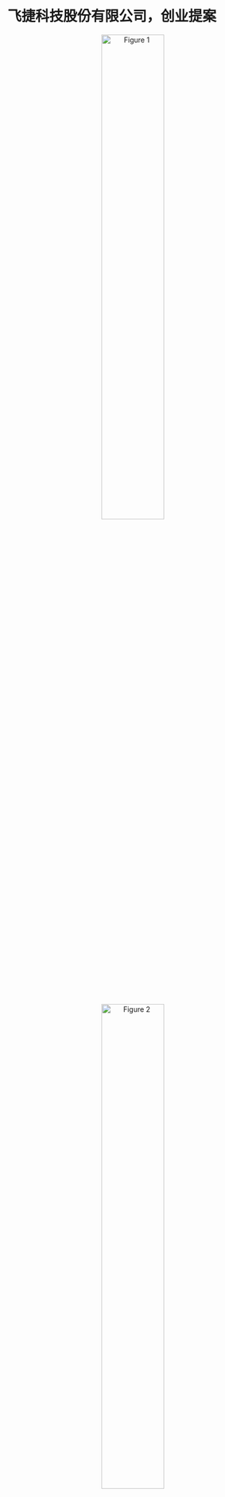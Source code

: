 # 飞捷科技股份有限公司，创业提案
<div align="center"> 
<img src="https://github.com/zackwong1995/Graphic-Design/blob/master/%E9%A3%9E%E6%8D%B7_%E5%88%9B%E4%B8%9A%E6%96%B9%E6%A1%88_%E9%A1%B5%E9%9D%A2_01.png" width = 50% height = 50% alt="Figure 1" /> 
<img src="https://github.com/zackwong1995/Graphic-Design/blob/master/%E9%A3%9E%E6%8D%B7_%E5%88%9B%E4%B8%9A%E6%96%B9%E6%A1%88_%E9%A1%B5%E9%9D%A2_02.png" width = 50% height = 50% alt="Figure 2" /> 
 <img src="https://github.com/zackwong1995/Graphic-Design/blob/master/%E9%A3%9E%E6%8D%B7_%E5%88%9B%E4%B8%9A%E6%96%B9%E6%A1%88_%E9%A1%B5%E9%9D%A2_03.png" width = 50% height = 50% alt="Figure 2" />  
  <img src="https://github.com/zackwong1995/Graphic-Design/blob/master/%E9%A3%9E%E6%8D%B7_%E5%88%9B%E4%B8%9A%E6%96%B9%E6%A1%88_%E9%A1%B5%E9%9D%A2_04.png" width = 50% height = 50% alt="Figure 2" /> 
<img src="https://github.com/zackwong1995/Graphic-Design/blob/master/%E9%A3%9E%E6%8D%B7_%E5%88%9B%E4%B8%9A%E6%96%B9%E6%A1%88_%E9%A1%B5%E9%9D%A2_05.png" width = 50% height = 50% alt="Figure 2" />   
<img src="https://github.com/zackwong1995/Graphic-Design/blob/master/%E9%A3%9E%E6%8D%B7_%E5%88%9B%E4%B8%9A%E6%96%B9%E6%A1%88_%E9%A1%B5%E9%9D%A2_06.png" width = 50% height = 50% alt="Figure 2" />   
<img src="https://github.com/zackwong1995/Graphic-Design/blob/master/%E9%A3%9E%E6%8D%B7_%E5%88%9B%E4%B8%9A%E6%96%B9%E6%A1%88_%E9%A1%B5%E9%9D%A2_07.png" width = 50% height = 50% alt="Figure 2" />   
 <img src="https://github.com/zackwong1995/Graphic-Design/blob/master/%E9%A3%9E%E6%8D%B7_%E5%88%9B%E4%B8%9A%E6%96%B9%E6%A1%88_%E9%A1%B5%E9%9D%A2_08.png" width = 50% height = 50% alt="Figure 2" />  
<img src="https://github.com/zackwong1995/Graphic-Design/blob/master/%E9%A3%9E%E6%8D%B7_%E5%88%9B%E4%B8%9A%E6%96%B9%E6%A1%88_%E9%A1%B5%E9%9D%A2_09.png" width = 50% height = 50% alt="Figure 2" />   
<img src="https://github.com/zackwong1995/Graphic-Design/blob/master/%E9%A3%9E%E6%8D%B7_%E5%88%9B%E4%B8%9A%E6%96%B9%E6%A1%88_%E9%A1%B5%E9%9D%A2_10.png" width = 50% height = 50% alt="Figure 2" />   
<img src="https://github.com/zackwong1995/Graphic-Design/blob/master/%E9%A3%9E%E6%8D%B7_%E5%88%9B%E4%B8%9A%E6%96%B9%E6%A1%88_%E9%A1%B5%E9%9D%A2_11.png" width = 50% height = 50% alt="Figure 2" />   
 <img src="https://github.com/zackwong1995/Graphic-Design/blob/master/%E9%A3%9E%E6%8D%B7_%E5%88%9B%E4%B8%9A%E6%96%B9%E6%A1%88_%E9%A1%B5%E9%9D%A2_12.png" width = 50% height = 50% alt="Figure 2" />  
<img src="https://github.com/zackwong1995/Graphic-Design/blob/master/%E9%A3%9E%E6%8D%B7_%E5%88%9B%E4%B8%9A%E6%96%B9%E6%A1%88_%E9%A1%B5%E9%9D%A2_13.png" width = 50% height = 50% alt="Figure 2" />   
<img src="https://github.com/zackwong1995/Graphic-Design/blob/master/%E9%A3%9E%E6%8D%B7_%E5%88%9B%E4%B8%9A%E6%96%B9%E6%A1%88_%E9%A1%B5%E9%9D%A2_14.png" width = 50% height = 50% alt="Figure 2" />   
<img src="https://github.com/zackwong1995/Graphic-Design/blob/master/%E9%A3%9E%E6%8D%B7_%E5%88%9B%E4%B8%9A%E6%96%B9%E6%A1%88_%E9%A1%B5%E9%9D%A2_15.png" width = 50% height = 50% alt="Figure 2" />   
<img src="https://github.com/zackwong1995/Graphic-Design/blob/master/%E9%A3%9E%E6%8D%B7_%E5%88%9B%E4%B8%9A%E6%96%B9%E6%A1%88_%E9%A1%B5%E9%9D%A2_16.png" width = 50% height = 50% alt="Figure 2" />   
<img src="https://github.com/zackwong1995/Graphic-Design/blob/master/%E9%A3%9E%E6%8D%B7_%E5%88%9B%E4%B8%9A%E6%96%B9%E6%A1%88_%E9%A1%B5%E9%9D%A2_17.png" width = 50% height = 50% alt="Figure 2" />   
 <img src="https://github.com/zackwong1995/Graphic-Design/blob/master/%E9%A3%9E%E6%8D%B7_%E5%88%9B%E4%B8%9A%E6%96%B9%E6%A1%88_%E9%A1%B5%E9%9D%A2_18.png" width = 50% height = 50% alt="Figure 2" />  
<img src="https://github.com/zackwong1995/Graphic-Design/blob/master/%E9%A3%9E%E6%8D%B7_%E5%88%9B%E4%B8%9A%E6%96%B9%E6%A1%88_%E9%A1%B5%E9%9D%A2_19.png" width = 50% height = 50% alt="Figure 2" />   
<img src="https://github.com/zackwong1995/Graphic-Design/blob/master/%E9%A3%9E%E6%8D%B7_%E5%88%9B%E4%B8%9A%E6%96%B9%E6%A1%88_%E9%A1%B5%E9%9D%A2_20.png" width = 50% height = 50% alt="Figure 2" />   
<img src="https://github.com/zackwong1995/Graphic-Design/blob/master/%E9%A3%9E%E6%8D%B7_%E5%88%9B%E4%B8%9A%E6%96%B9%E6%A1%88_%E9%A1%B5%E9%9D%A2_21.png" width = 50% height = 50% alt="Figure 2" />   
  
<img src="https://github.com/zackwong1995/Graphic-Design/blob/master/%E9%A3%9E%E6%8D%B7_%E5%88%9B%E4%B8%9A%E6%96%B9%E6%A1%88_%E9%A1%B5%E9%9D%A2_22.png" width = 50% height = 50% alt="Figure 2" />   
 <img src="https://github.com/zackwong1995/Graphic-Design/blob/master/%E9%A3%9E%E6%8D%B7_%E5%88%9B%E4%B8%9A%E6%96%B9%E6%A1%88_%E9%A1%B5%E9%9D%A2_23.png" width = 50% height = 50% alt="Figure 2" />  
  
<img src="https://github.com/zackwong1995/Graphic-Design/blob/master/%E9%A3%9E%E6%8D%B7_%E5%88%9B%E4%B8%9A%E6%96%B9%E6%A1%88_%E9%A1%B5%E9%9D%A2_24.png" width = 50% height = 50% alt="Figure 2" />   
<img src="https://github.com/zackwong1995/Graphic-Design/blob/master/%E9%A3%9E%E6%8D%B7_%E5%88%9B%E4%B8%9A%E6%96%B9%E6%A1%88_%E9%A1%B5%E9%9D%A2_25.png" width = 50% height = 50% alt="Figure 2" />   
<img src="https://github.com/zackwong1995/Graphic-Design/blob/master/%E9%A3%9E%E6%8D%B7_%E5%88%9B%E4%B8%9A%E6%96%B9%E6%A1%88_%E9%A1%B5%E9%9D%A2_26.png" width = 50% height = 50% alt="Figure 2" />   
<img src="https://github.com/zackwong1995/Graphic-Design/blob/master/%E9%A3%9E%E6%8D%B7_%E5%88%9B%E4%B8%9A%E6%96%B9%E6%A1%88_%E9%A1%B5%E9%9D%A2_27.png" width = 50% height = 50% alt="Figure 2" />   
<img src="https://github.com/zackwong1995/Graphic-Design/blob/master/%E9%A3%9E%E6%8D%B7_%E5%88%9B%E4%B8%9A%E6%96%B9%E6%A1%88_%E9%A1%B5%E9%9D%A2_28.png" width = 50% height = 50% alt="Figure 2" />   
 <img src="https://github.com/zackwong1995/Graphic-Design/blob/master/%E9%A3%9E%E6%8D%B7_%E5%88%9B%E4%B8%9A%E6%96%B9%E6%A1%88_%E9%A1%B5%E9%9D%A2_29.png" width = 50% height = 50% alt="Figure 2" />  
<img src="https://github.com/zackwong1995/Graphic-Design/blob/master/%E9%A3%9E%E6%8D%B7_%E5%88%9B%E4%B8%9A%E6%96%B9%E6%A1%88_%E9%A1%B5%E9%9D%A2_30.png" width = 50% height = 50% alt="Figure 2" />   
 <img src="https://github.com/zackwong1995/Graphic-Design/blob/master/%E9%A3%9E%E6%8D%B7_%E5%88%9B%E4%B8%9A%E6%96%B9%E6%A1%88_%E9%A1%B5%E9%9D%A2_31.png" width = 50% height = 50% alt="Figure 31" />  
  
  
  
  
  
